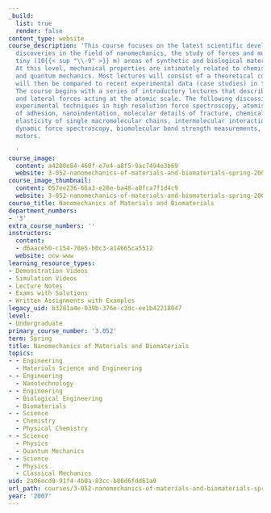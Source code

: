 ```yaml
---
_build:
  list: true
  render: false
content_type: website
course_description: 'This course focuses on the latest scientific developments and
  discoveries in the field of nanomechanics, the study of forces and motion on extremely
  tiny (10{{< sup "\\-9" >}} m) areas of synthetic and biological materials and structures.
  At this level, mechanical properties are intimately related to chemistry, physics,
  and quantum mechanics. Most lectures will consist of a theoretical component that
  will then be compared to recent experimental data (case studies) in the literature.
  The course begins with a series of introductory lectures that describes the normal
  and lateral forces acting at the atomic scale. The following discussions include
  experimental techniques in high resolution force spectroscopy, atomistic aspects
  of adhesion, nanoindentation, molecular details of fracture, chemical force microscopy,
  elasticity of single macromolecular chains, intermolecular interactions in polymers,
  dynamic force spectroscopy, biomolecular bond strength measurements, and molecular
  motors.

  '
course_image:
  content: a4200e84-460f-e7e4-a8f5-9ac7494e3b69
  website: 3-052-nanomechanics-of-materials-and-biomaterials-spring-2007
course_image_thumbnail:
  content: 057ee236-66a3-e28e-ba48-a0fca7f1d4c9
  website: 3-052-nanomechanics-of-materials-and-biomaterials-spring-2007
course_title: Nanomechanics of Materials and Biomaterials
department_numbers:
- '3'
extra_course_numbers: ''
instructors:
  content:
  - d6aace50-c154-78e5-b0c3-a14665ca5512
  website: ocw-www
learning_resource_types:
- Demonstration Videos
- Simulation Videos
- Lecture Notes
- Exams with Solutions
- Written Assignments with Examples
legacy_uid: b3281a4e-039b-376e-c2dc-ee1b42218047
level:
- Undergraduate
primary_course_number: '3.052'
term: Spring
title: Nanomechanics of Materials and Biomaterials
topics:
- - Engineering
  - Materials Science and Engineering
- - Engineering
  - Nanotechnology
- - Engineering
  - Biological Engineering
  - Biomaterials
- - Science
  - Chemistry
  - Physical Chemistry
- - Science
  - Physics
  - Quantum Mechanics
- - Science
  - Physics
  - Classical Mechanics
uid: 2a06ecd9-91f4-4b0a-83cc-b80d6fdd61a9
url_path: courses/3-052-nanomechanics-of-materials-and-biomaterials-spring-2007
year: '2007'
---
```

